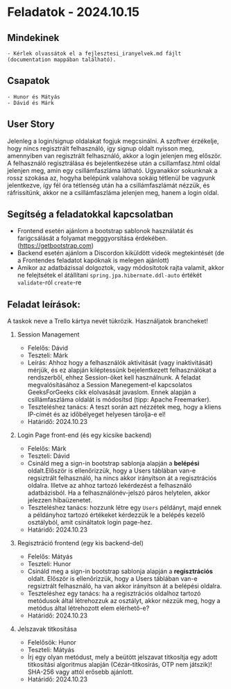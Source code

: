 # Feladatok - 2024.10.15

## Mindekinek

    - Kérlek olvassátok el a fejlesztesi_iranyelvek.md fájlt (documentation mappában található).

## Csapatok

    - Hunor és Mátyás
    - Dávid és Márk

## User Story

Jelenleg a login/signup oldalakat fogjuk megcsinálni. A szoftver érzékelje, hogy nincs regisztrált felhasználó, így signup oldalt nyisson meg, amennyiben van regisztrált felhasználó, akkor a login jelenjen meg először. A felhasználó regisztrálása és bejelentkezése után a csillamfasz.html oldal jelenjen meg, amin egy csillámfaszláma látható. Ugyanakkor sokunknak a rossz szokása az, hogyha belépünk valahova sokáig tétlenül be vagyunk jelentkezve, így fél óra tétlenség után ha a csillámfaszlámát nézzük, és ráfrissítünk, akkor ne a csillámfaszláma jelenjen meg, hanem a login oldal.

## Segítség a feladatokkal kapcsolatban

- Frontend esetén ajánlom a bootstrap sablonok használatát és farigcsálását a folyamat megggyorsítása érdekében. (https://getbootstrap.com)
- Backend esetén ajánlom a Discordon kiküldött videók megtekintését (de a Frontendes feladatot kapóknak is melegen ajánlott)
- Amikor az adatbázissal dolgoztok, vagy módosítotok rajta valamit, akkor ne felejtsétek el átállítani `spring.jpa.hibernate.ddl-auto` értékét `validate`-ról `create`-re

## Feladat leírások:

A taskok neve a Trello kártya nevét tükrözik.
Használjatok brancheket!

1. Session Management

    - Felelős: Dávid
    - Teszteli: Márk
    - Leírás: Ahhoz hogy a felhasználók aktivitását (vagy inaktivitását) mérjük, és ez alapján kiléptessünk bejelentkezett felhasználókat a rendszerből, ehhez Session-öket kell használnunk. A feladat megvalósításához a Session Manegement-el kapcsolatos GeeksForGeeks cikk elolvasását javaslom. Ennek alapján a csillámfaszláma oldalát is módosítsd (tipp: Apache Freemarker).
    - Teszteléshez tanács: A teszt során azt nézzétek meg, hogy a kliens IP-címét és az időbélyeget helyesen tárolja-e el!
    - Határidő: 2024.10.23

2. Login Page front-end (és egy kicsike backend)
    - Felelős: Márk
    - Teszteli: Dávid
    - Csináld meg a sign-in bootstrap sablonja alapján a **belépési** oldalt.Először is ellenőrizzük, hogy a Users táblában van-e regsiztrált felhasználó, ha nincs akkor irányítson át a regisztrációs oldalra. Illetve az ahhoz tartozó lekérdezést a felhasználó adatbázisból. Ha a felhasználónév-jelszó páros helytelen, akkor jelezzen hibaüzenetet.
    - Teszteléshez tanács: hozzunk létre egy `Users` példányt, majd ennek a példányhoz tartozó értékeket kérdezzük le a belépés kezelő osztályból, amit csináltatok login page-hez.
    - Határidő: 2024.10.23

3. Regisztráció frontend (egy kis backend-del)

    - Felelős: Mátyás
    - Teszteli: Hunor
    - Csináld meg a sign-in bootstrap sablonja alapján a **regisztrációs** oldalt. Először is ellenőrizzük, hogy a Users táblában van-e regsiztrált felhasználó, ha van akkor irányítson át a belépési oldalra.
    - Teszteléshez egy tanács: ha a regisztrációs oldalhoz tartozó metódusok által létrehozzuk az osztályt, akkor nézzük meg, hogy a metódus által létrehozott elem elérhető-e?
    - Határidő: 2024.10.23

5. Jelszavak titkosítása

    - Felelősök: Hunor
    - Teszteli: Mátyás
    - Írj egy olyan metódust, mely a beütött jelszavat titkosítja egy adott titkosítási algoritmus alapján (Cézár-titkosírás, OTP nem játszik)! SHA-256 vagy attól erősebb ajánlott.
    - Határidő: 2024.10.23